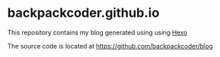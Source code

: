 # backpackcoder.github.io
This repository contains my blog generated using using [Hexo](https://hexo.io/)

The source code is located at https://github.com/backpackcoder/blog
